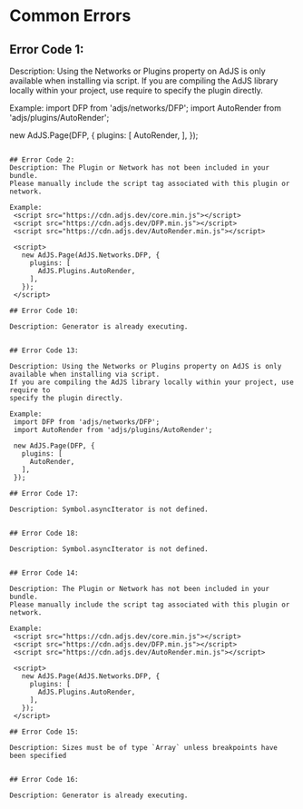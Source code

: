# Common Errors

## Error Code 1:
Description: Using the Networks or Plugins property on AdJS is only available when installing via script.
If you are compiling the AdJS library locally within your project, use require to
specify the plugin directly.

Example:
  import DFP from 'adjs/networks/DFP';
  import AutoRender from 'adjs/plugins/AutoRender';

  new AdJS.Page(DFP, {
	plugins: [
	  AutoRender,
	],
  });
 ```

## Error Code 2:
Description: The Plugin or Network has not been included in your bundle.
Please manually include the script tag associated with this plugin or network.

Example:
  <script src="https://cdn.adjs.dev/core.min.js"></script>
  <script src="https://cdn.adjs.dev/DFP.min.js"></script>
  <script src="https://cdn.adjs.dev/AutoRender.min.js"></script>

  <script>
	new AdJS.Page(AdJS.Networks.DFP, {
	  plugins: [
		AdJS.Plugins.AutoRender,
	  ],
	});
  </script>

## Error Code 10:

Description: Generator is already executing.


## Error Code 13:

Description: Using the Networks or Plugins property on AdJS is only available when installing via script.
If you are compiling the AdJS library locally within your project, use require to
specify the plugin directly.

Example:
  import DFP from 'adjs/networks/DFP';
  import AutoRender from 'adjs/plugins/AutoRender';

  new AdJS.Page(DFP, {
	plugins: [
	  AutoRender,
	],
  });

## Error Code 17:

Description: Symbol.asyncIterator is not defined.


## Error Code 18:

Description: Symbol.asyncIterator is not defined.


## Error Code 14:

Description: The Plugin or Network has not been included in your bundle.
Please manually include the script tag associated with this plugin or network.

Example:
  <script src="https://cdn.adjs.dev/core.min.js"></script>
  <script src="https://cdn.adjs.dev/DFP.min.js"></script>
  <script src="https://cdn.adjs.dev/AutoRender.min.js"></script>

  <script>
	new AdJS.Page(AdJS.Networks.DFP, {
	  plugins: [
		AdJS.Plugins.AutoRender,
	  ],
	});
  </script>

## Error Code 15:

Description: Sizes must be of type `Array` unless breakpoints have been specified


## Error Code 16:

Description: Generator is already executing.

